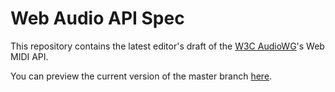 # Web Audio API Spec

This repository contains the latest editor's draft of the [W3C AudioWG](http://www.w3.org/2011/audio/)'s Web MIDI API.

You can preview the current version of the master branch [here](http://webaudio.github.com/web-audio-api/).
